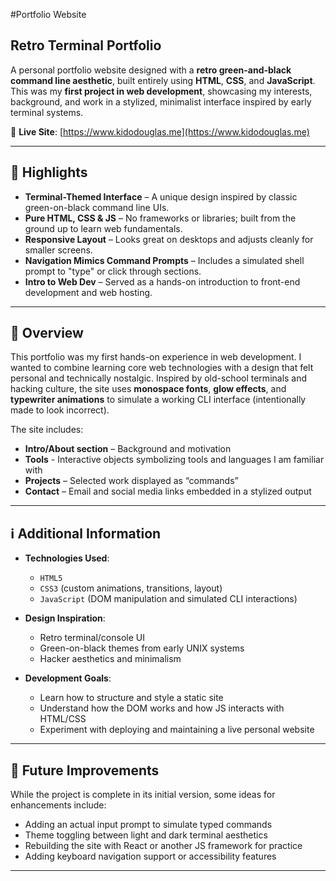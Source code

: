 #Portfolio Website

## Retro Terminal Portfolio

A personal portfolio website designed with a **retro green-and-black command line aesthetic**, built entirely using **HTML**, **CSS**, and **JavaScript**. This was my **first project in web development**, showcasing my interests, background, and work in a stylized, minimalist interface inspired by early terminal systems.

📍 **Live Site**: [https://www.kidodouglas.me](https://www.kidodouglas.me)

---

## 🌟 Highlights

-  **Terminal-Themed Interface** – A unique design inspired by classic green-on-black command line UIs.
-  **Pure HTML, CSS & JS** – No frameworks or libraries; built from the ground up to learn web fundamentals.
-  **Responsive Layout** – Looks great on desktops and adjusts cleanly for smaller screens.
-  **Navigation Mimics Command Prompts** – Includes a simulated shell prompt to "type" or click through sections.
-  **Intro to Web Dev** – Served as a hands-on introduction to front-end development and web hosting.

---

## 📖 Overview

This portfolio was my first hands-on experience in web development. I wanted to combine learning core web technologies with a design that felt personal and technically nostalgic. Inspired by old-school terminals and hacking culture, the site uses **monospace fonts**, **glow effects**, and **typewriter animations** to simulate a working CLI interface (intentionally made to look incorrect).

The site includes:

- **Intro/About section** – Background and motivation
- **Tools** - Interactive objects symbolizing tools and languages I am familiar with
- **Projects** – Selected work displayed as “commands”
- **Contact** – Email and social media links embedded in a stylized output


---

## ℹ️ Additional Information

- **Technologies Used**:
  - `HTML5`
  - `CSS3` (custom animations, transitions, layout)
  - `JavaScript` (DOM manipulation and simulated CLI interactions)
- **Design Inspiration**:
  - Retro terminal/console UI
  - Green-on-black themes from early UNIX systems
  - Hacker aesthetics and minimalism

- **Development Goals**:
  - Learn how to structure and style a static site
  - Understand how the DOM works and how JS interacts with HTML/CSS
  - Experiment with deploying and maintaining a live personal website

---

## 🚀 Future Improvements

While the project is complete in its initial version, some ideas for enhancements include:

- Adding an actual input prompt to simulate typed commands
- Theme toggling between light and dark terminal aesthetics
- Rebuilding the site with React or another JS framework for practice
- Adding keyboard navigation support or accessibility features

---

